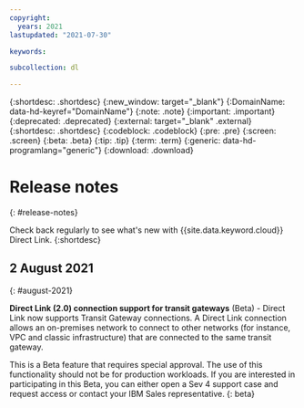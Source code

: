 ```yaml
---
copyright:
  years: 2021
lastupdated: "2021-07-30"

keywords:  

subcollection: dl

---
```


{:shortdesc: .shortdesc}
{:new_window: target="_blank"}
{:DomainName: data-hd-keyref="DomainName"}
{:note: .note}
{:important: .important}
{:deprecated: .deprecated}
{:external: target="_blank" .external}
{:shortdesc: .shortdesc}
{:codeblock: .codeblock}
{:pre: .pre}
{:screen: .screen}
{:beta: .beta}
{:tip: .tip}
{:term: .term}
{:generic: data-hd-programlang="generic"}
{:download: .download}

# Release notes
{: #release-notes}

Check back regularly to see what's new with {{site.data.keyword.cloud}} Direct Link.
{:shortdesc}

## 2 August 2021
{: #august-2021}

**Direct Link (2.0) connection support for transit gateways** (Beta) - Direct Link now supports Transit Gateway connections. A Direct Link connection allows an on-premises network to connect to other networks (for instance, VPC and classic infrastructure) that are connected to the same transit gateway.

   This is a Beta feature that requires special approval. The use of this functionality should not be for production workloads. If you are interested in participating in this Beta, you can either open a Sev 4 support case and request access or contact your IBM Sales representative.
   {: beta}

